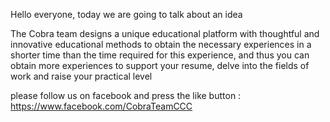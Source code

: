 Hello everyone, today we are going to talk about an idea

The Cobra team designs a unique educational platform with thoughtful and innovative educational methods to obtain the necessary experiences in a shorter time than the time required for this experience, and thus you can obtain more experiences to support your resume, delve into the fields of work and raise your practical level

please follow us on facebook and press the like button : https://www.facebook.com/CobraTeamCCC
